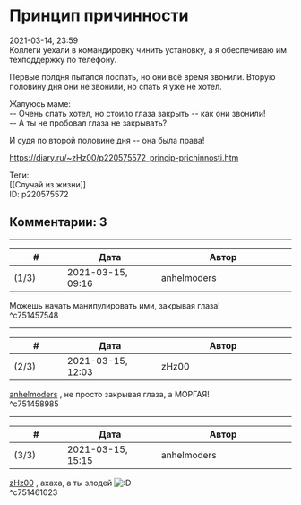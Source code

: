Принцип причинности
===================

  
2021-03-14, 23:59  
 Коллеги уехали в командировку чинить установку, а я обеспечиваю им техподдержку по телефону.   
   
 Первые полдня пытался поспать, но они всё время звонили. Вторую половину дня они не звонили, но спать я уже не хотел.   
   
 Жалуюсь маме:   
 -- Очень спать хотел, но стоило глаза закрыть -- как они звонили!   
 -- А ты не пробовал глаза не закрывать?   
   
 И судя по второй половине дня -- она была права!   
  
<https://diary.ru/~zHz00/p220575572_princip-prichinnosti.htm>  
  
Теги:  
[[Случай из жизни]]  
ID: p220575572  


Комментарии: 3
--------------

  


---



|         #         |              Дата              |                     Автор                     |           ID           |
| --- | --- | --- | --- |
| (1/3) | 2021-03-15, 09:16 | anhelmoders | c751457548 |

  
 Можешь начать манипулировать ими, закрывая глаза!   
 ^c751457548

---



|         #         |              Дата              |                     Автор                     |           ID           |
| --- | --- | --- | --- |
| (2/3) | 2021-03-15, 12:03 | zHz00 | c751458985 |

  
  [anhelmoders](http://anhelmoders.diary.ru "No plans. Only wonders.")  , не просто закрывая глаза, а МОРГАЯ!   
 ^c751458985

---



|         #         |              Дата              |                     Автор                     |           ID           |
| --- | --- | --- | --- |
| (3/3) | 2021-03-15, 15:15 | anhelmoders | c751461023 |

  
  [zHz00](https://zHz00.diary.ru "Untitled")  , ахаха, а ты злодей ![:D](http://static.diary.ru/picture/1131.gif)   
 ^c751461023